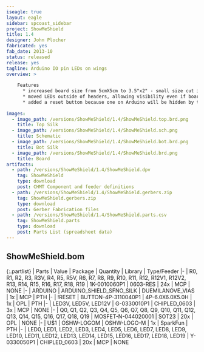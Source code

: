 ```yaml
---
iseagle: true
layout: eagle
sidebar: spcoast_sidebar
project: ShowMeShield
title: 1.4
designer: John Plocher
fabricated: yes
fab_date: 2013-10
status: released
release: yes
tagline: Arduino IO pin LEDs on wings
overview: >
    
    Features
      * increased board size from 5cmX5cm to 3.5"x2" - small size cut into Arduino header pads, now room for small breadboard
      * moved LEDs outside of headers, allowing visibility even if board is in middle of a shield stack
      * added a reset button because one on Arduino will be hidden by the wide wings on this board
    
images:
  - image_path: /versions/ShowMeShield/1.4/ShowMeShield.top.brd.png
    title: Top Silk
  - image_path: /versions/ShowMeShield/1.4/ShowMeShield.sch.png
    title: Schematic
  - image_path: /versions/ShowMeShield/1.4/ShowMeShield.bot.brd.png
    title: Bot Silk
  - image_path: /versions/ShowMeShield/1.4/ShowMeShield.brd.png
    title: Board
artifacts:
  - path: /versions/ShowMeShield/1.4/ShowMeShield.dpv
    tag: ShowMeShield
    type: download
    post: CHMT Component and feeder definitions
  - path: /versions/ShowMeShield/1.4/ShowMeShield.gerbers.zip
    tag: ShowMeShield.gerbers.zip
    type: download
    post: Gerber Fabrication files
  - path: /versions/ShowMeShield/1.4/ShowMeShield.parts.csv
    tag: ShowMeShield.parts
    type: download
    post: Parts List (spreadsheet data)
---
```


## ShowMeShield.bom

{:.partlist}
| Parts | Value | Package | Quantity | Library | Type/Feeder
|-
| R0, R1, R2, R3, R3V, R4, R5, R5V, R6, R7, R8, R9, R10, R11, R12, R12V1, R12V2, R13, R14, R15, R16, R17, R18, R19 | 1K-0010060P1 | 0603-RES | 24x | MCP | NONE
|-
| ARDUINO | ARDUINO_SHIELD_SFNO_SILK | DUEMILANOVE_VIAS | 1x | MCP | PTH
|-
| !RESET | BUTTON-4P-3110040P1 | 4P-6.0X6.0X5.0H | 1x | OPL | PTH
|-
| LED3V, LED5V, LED12V | G-0330010P1 | CHIPLED_0603 | 3x | MCP | NONE
|-
| Q0, Q1, Q2, Q3, Q4, Q5, Q6, Q7, Q8, Q9, Q10, Q11, Q12, Q13, Q14, Q15, Q16, Q17, Q18, Q19 | MOSFET-N-044020001 | SOT23 | 20x | OPL | NONE
|-
| U$1 | OSHW-LOGOM | OSHW-LOGO-M | 1x | SparkFun | PTH
|-
| LED0, LED1, LED2, LED3, LED4, LED5, LED6, LED7, LED8, LED9, LED10, LED11, LED12, LED13, LED14, LED15, LED16, LED17, LED18, LED19 | Y-0330050P1 | CHIPLED_0603 | 20x | MCP | NONE
